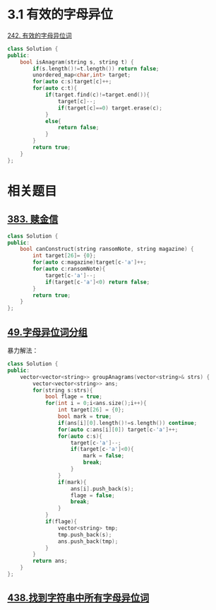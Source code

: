 # 3.1 有效的字母异位

[242. 有效的字母异位词](https://leetcode.cn/problems/valid-anagram/)

```cpp
class Solution {
public:
    bool isAnagram(string s, string t) {
        if(s.length()!=t.length()) return false;
        unordered_map<char,int> target;
        for(auto c:s)target[c]++;
        for(auto c:t){
            if(target.find(c)!=target.end()){
                target[c]--;
                if(target[c]==0) target.erase(c);
            }
            else{
                return false;
            }
        }
        return true;
    }
};
```


# 相关题目

## [383. 赎金信](https://leetcode.cn/problems/ransom-note/)

```cpp
class Solution {
public:
    bool canConstruct(string ransomNote, string magazine) {
        int target[26]= {0};
        for(auto c:magazine)target[c-'a']++;
        for(auto c:ransomNote){
            target[c-'a']--;
            if(target[c-'a']<0) return false;
        }
        return true;
    }
};
```

## [49.字母异位词分组](https://leetcode.cn/problems/group-anagrams/)

暴力解法：
```cpp
class Solution {
public:
    vector<vector<string>> groupAnagrams(vector<string>& strs) {
        vector<vector<string>> ans;
        for(string s:strs){
            bool flage = true;
            for(int i = 0;i<ans.size();i++){
                int target[26] = {0};
                bool mark = true;
                if(ans[i][0].length()!=s.length()) continue;
                for(auto c:ans[i][0]) target[c-'a']++;
                for(auto c:s){
                    target[c-'a']--;
                    if(target[c-'a']<0){
                        mark = false;
                        break;
                    }
                }
                if(mark){
                    ans[i].push_back(s);
                    flage = false;
                    break;
                }
            }
            if(flage){
                vector<string> tmp;
                tmp.push_back(s);
                ans.push_back(tmp);
            }
        }
        return ans;
    }
};
```

## [438.找到字符串中所有字母异位词](https://leetcode.cn/problems/find-all-anagrams-in-a-string/)
